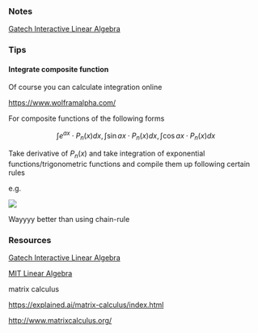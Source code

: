 ### Notes

[Gatech Interactive Linear Algebra](http://textbooks.math.gatech.edu/ila/)







### Tips

#### Integrate composite function

Of course you can calculate integration online

https://www.wolframalpha.com/

For composite functions of the following forms

$$
\int e^{a x} \cdot P_{n}(x) d x, \int \sin a x \cdot P_{n}(x) d x, \int \cos a x \cdot P_{n}(x) d x
$$


Take derivative of $P_{n}(x)$ and take integration of exponential functions/trigonometric functions and compile them up following certain rules

e.g.

![](https://i.loli.net/2019/12/29/ywtkESaDBg7oF6q.png)

Wayyyy better than using chain-rule





### Resources

[Gatech Interactive Linear Algebra](http://textbooks.math.gatech.edu/ila/)

[MIT Linear Algebra](https://ocw.mit.edu/courses/mathematics/18-06-linear-algebra-spring-2010/)

matrix calculus

https://explained.ai/matrix-calculus/index.html

http://www.matrixcalculus.org/

